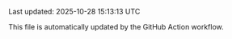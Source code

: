 Last updated: 2025-10-28 15:13:13 UTC

This file is automatically updated by the GitHub Action workflow.
